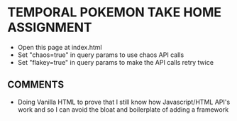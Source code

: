 # TEMPORAL POKEMON TAKE HOME ASSIGNMENT
* Open this page at index.html
* Set "chaos=true" in query params to use chaos API calls
* Set "flakey=true" in query params to make the API calls retry twice

## COMMENTS
* Doing Vanilla HTML to prove that I still know how Javascript/HTML API's work and 
  so I can avoid the bloat and boilerplate of adding a framework
